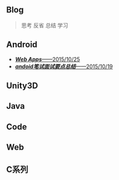 Blog
--------
> 思考 反省 总结 学习

Android
----
- [***Web Apps***——2015/10/25](android/WebApps.md)
- [***andoid笔试面试要点总结***——2015/10/19](android/android笔试面试.md)




Unity3D
----





Java
----



Code
----



Web
----



C系列
----




